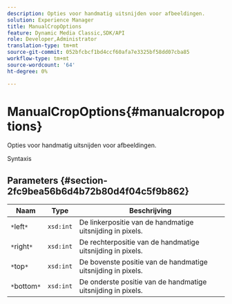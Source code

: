 ```yaml
---
description: Opties voor handmatig uitsnijden voor afbeeldingen.
solution: Experience Manager
title: ManualCropOptions
feature: Dynamic Media Classic,SDK/API
role: Developer,Administrator
translation-type: tm+mt
source-git-commit: 052bfcbcf1bd4ccf60afa7e3325bf58dd07cba85
workflow-type: tm+mt
source-wordcount: '64'
ht-degree: 0%

---
```



# ManualCropOptions{#manualcropoptions}

Opties voor handmatig uitsnijden voor afbeeldingen.

Syntaxis

## Parameters {#section-2fc9bea56b6d4b72b80d4f04c5f9b862}

| Naam | Type | Beschrijving |
|---|---|---|
| `*`left`*` | `xsd:int` | De linkerpositie van de handmatige uitsnijding in pixels. |
| `*`right`*` | `xsd:int` | De rechterpositie van de handmatige uitsnijding in pixels. |
| `*`top`*` | `xsd:int` | De bovenste positie van de handmatige uitsnijding in pixels. |
| `*`bottom`*` | `xsd:int` | De onderste positie van de handmatige uitsnijding in pixels. |

